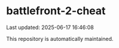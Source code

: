 # battlefront-2-cheat

Last updated: 2025-06-17 16:46:08

This repository is automatically maintained.
